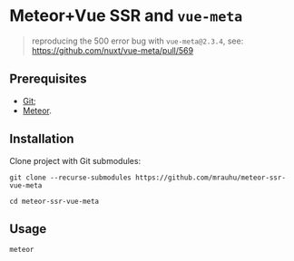 ﻿# Meteor+Vue SSR and `vue-meta`

> reproducing the 500 error bug with `vue-meta@2.3.4`, see: https://github.com/nuxt/vue-meta/pull/569

## Prerequisites


* [Git](https://git-scm.com/);
* [Meteor](https://www.meteor.com/).

## Installation

Clone project with Git submodules:

```
git clone --recurse-submodules https://github.com/mrauhu/meteor-ssr-vue-meta
```

```
cd meteor-ssr-vue-meta
```

## Usage

```
meteor
```

